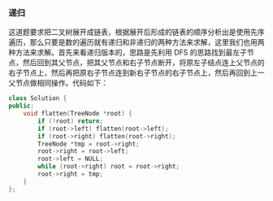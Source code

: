 ### 递归

这道题要求把二叉树展开成链表，根据展开后形成的链表的顺序分析出是使用先序遍历，那么只要是数的遍历就有递归和非递归的两种方法来求解，这里我们也用两种方法来求解。首先来看递归版本的，思路是先利用 DFS 的思路找到最左子节点，然后回到其父节点，把其父节点和右子节点断开，将原左子结点连上父节点的右子节点上，然后再把原右子节点连到新右子节点的右子节点上，然后再回到上一父节点做相同操作。代码如下：

```c++
class Solution {
public:
    void flatten(TreeNode *root) {
        if (!root) return;
        if (root->left) flatten(root->left);
        if (root->right) flatten(root->right);
        TreeNode *tmp = root->right;
        root->right = root->left;
        root->left = NULL;
        while (root->right) root = root->right;
        root->right = tmp;
    }
};
```



